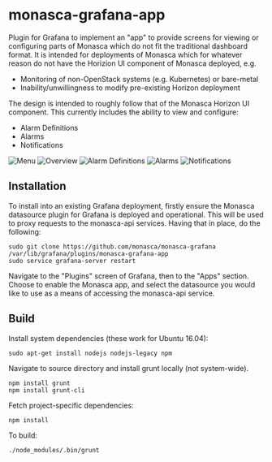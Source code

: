 # monasca-grafana-app

Plugin for Grafana to implement an "app" to provide screens for viewing or
configuring parts of Monasca which do not fit the traditional dashboard
format. It is intended for deployments of Monasca which for whatever
reason do not have the Horizion UI component of Monasca deployed, e.g.

- Monitoring of non-OpenStack systems (e.g. Kubernetes) or bare-metal
- Inability/unwillingness to modify pre-existing Horizon deployment

The design is intended to roughly follow that of the Monasca Horizon
UI component. This currently includes the ability to view and configure:

- Alarm Definitions
- Alarms
- Notifications

![Menu](https://raw.githubusercontent.com/monasca/monasca-grafana/master/src/img/monasca_menu.png)
![Overview](https://raw.githubusercontent.com/monasca/monasca-grafana/master/src/img/monasca_overview.png)
![Alarm Definitions](https://raw.githubusercontent.com/monasca/monasca-grafana/master/src/img/monasca_alarm_definitions.png)
![Alarms](https://raw.githubusercontent.com/monasca/monasca-grafana/master/src/img/monasca_alarms.png)
![Notifications](https://raw.githubusercontent.com/monasca/monasca-grafana/master/src/img/monasca_notifications.png)


## Installation

To install into an existing Grafana deployment, firstly ensure the Monasca
datasource plugin for Grafana is deployed and operational. This will be used
to proxy requests to the monasca-api services. Having that in place, do the
following:

```
sudo git clone https://github.com/monasca/monasca-grafana /var/lib/grafana/plugins/monasca-grafana-app
sudo service grafana-server restart
```

Navigate to the "Plugins" screen of Grafana, then to the "Apps" section. Choose
to enable the Monasca app, and select the datasource you would like to use as
a means of accessing the monasca-api service.

## Build

Install system dependencies (these work for Ubuntu 16.04):

```
sudo apt-get install nodejs nodejs-legacy npm
```

Navigate to source directory and install grunt locally (not system-wide).

```
npm install grunt
npm install grunt-cli
```

Fetch project-specific dependencies:

```
npm install
```

To build:

```
./node_modules/.bin/grunt
```
